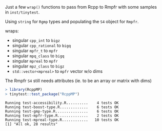 Just a few `wrap()` functions to pass from Rcpp to Rmpfr with some samples in `inst/tinytest`.

Using `string` for `Rgmp` types and populating the `S4` object for `Rmpfr`.

wraps:  
  - singular `cpp_int` to `bigz`
  - singular `cpp_rational` to `bigq`
  - singular `mpfr_t` to `mpfr`
  - singular `mpq_class` to `bigq`
  - singular `mpreal` to `mpfr`
  - singular `mpz_class` to `bigz`
  - `std::vector<mpreal>` to `mpfr` vector w/o dims

The Rmpfr `S4` still needs attributes (ie. to be an array or matrix with dims)

```r
> library(RcppMP)
> tinytest::test_package("RcppMP")
```
```
Running test-accessibility.R..........    4 tests OK 
Running test-boost-type.R.............    6 tests OK 
Running test-gmp-type.R...............    6 tests OK 
Running test-mpfr-type.R..............    2 tests OK 
Running test-mpreal-type.R............   10 tests OK 
[1] "All ok, 28 results"
```
